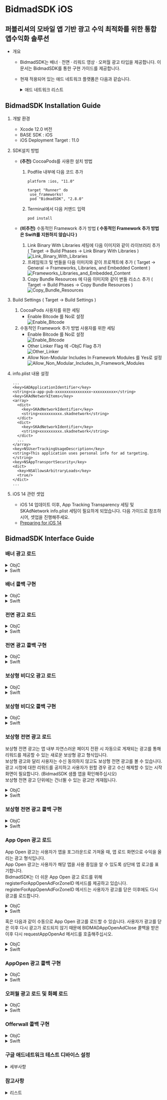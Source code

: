 # BidmadSDK iOS
## 퍼블리셔의 모바일 앱 기반 광고 수익 최적화를 위한 통합 앱수익화 솔루션

- 개요
    - BidmadSDK는 배너 · 전면 · 리워드 영상 · 오퍼월 광고 타입을 제공합니다. 이 문서는 BidmadSDK를 통한 구현 가이드를 제공합니다.
    - 현재 적용되어 있는 애드 네트워크 플랫폼은 다음과 같습니다.
        <details markdown="1">
        <summary>애드 네트워크 리스트</summary>
        <br>
        
        - Google Manager (Banner, Interstitial, Reward Video)
        - Google Admob (Banner, Interstitial, Reward Video, Rewarded Interstitial, App Open)
        - Pangle (Banner, Interstitial, Reward Video)
        - AppLovin (Reward Video)
        - UnityAds (Reward Video, Banner)
        - Facebook Audience Network (Banner, Interstitial, Reward Video)
        - ADOPAtom (Interstitial, Reward Video)
        - Tapjoy (Offerwall)
        </details>
        
## BidmadSDK Installation Guide

1. 개발 환경
    - Xcode 12.0 버전
    - BASE SDK : iOS
    - iOS Deployment Target : 11.0
2. SDK설치 방법
    - **(추천)** CocoaPods를 사용한 설치 방법

        1. Podfile 내부에 다음 코드 추가

            ```
            platform :ios, "11.0"

            target "Runner" do
             use_frameworks!
             pod "BidmadSDK", "2.8.0"
            ```

        2. Terminal에서 다음 커맨드 입력

            ```
            pod install
            ```

    - **(비추천)** 수동적인 Framework 추가 방법 **( 수동적인 Framework 추가 방법은 Swift를 지원하지 않습니다 )**
        1. Link Binary With Libraries 세팅에 다음 이미지와 같이 라이브러리 추가 ( Target → Build Phases → Link Binary With Libraries )<br>
            ![Link_Binary_With_Libraries](https://i.imgur.com/73OTB5n.png) <br>
        2. 프레임워크 및 번들을 다음 이미지와 같이 프로젝트에 추가 ( Target → General → Frameworks, Libraries, and Embedded Content )<br>
            ![Frameworks_Libraries_and_Embedded_Content](https://i.imgur.com/rWvmsaN.png)
        3. Copy Bundle Resources 에 다음 이미지와 같이 번들 리소스 추가 ( Target → Build Phases → Copy Bundle Resources )<br>
            ![Copy_Bundle_Resources](https://i.imgur.com/hoGfVJB.png)<br>
3. Build Settings ( Target → Build Settings )
    1. CocoaPods 사용자를 위한 세팅<br>
        - Enable Bitcode 를 No로 설정<br>
            ![Enable_Bitcode](https://i.imgur.com/aXOBmr1.png)<br>
    2. 수동적인 Framework 추가 방법 사용자를 위한 세팅<br>
        - Enable Bitcode 를 No로 설정<br>
            ![Enable_Bitcode](https://i.imgur.com/aXOBmr1.png)<br>
        - Other Linker Flag 에 -ObjC Flag 추가<br>
            ![Other_Linker](https://i.imgur.com/feieEZX.png)<br>
        - Allow Non-Modular Includes In Framework Modules 를 Yes로 설정<br>
            ![Allow_Non_Modular_Includes_In_Framework_Modules](https://i.imgur.com/ap4RddO.png)
4. info.plist 내용 설정

    ```
    ...
    <key>GADApplicationIdentifier</key> 
    <string>ca-app-pub-xxxxxxxxxxxxxxxx~xxxxxxxxxx</string>
    <key>SKAdNetworkItems</key>
    <array>
      <dict>
        <key>SKAdNetworkIdentifier</key>
        <string>xxxxxxxxxx.skadnetwork</string>
      </dict>
      <dict>
        <key>SKAdNetworkIdentifier</key>
        <string>xxxxxxxxxx.skadnetwork</string>
      </dict>
      ...
    </array>
    <key>NSUserTrackingUsageDescription</key>
    <string>This application uses personal info for ad targeting.</string>
    <key>NSAppTransportSecurity</key> 
    <dict>
      <key>NSAllowsArbitraryLoads</key> 
      <true/> 
    </dict>
    ...
    ```
    
5. iOS 14 관련 셋업
    - iOS 14 업데이트 이후, App Tracking Transparency 세팅 및 SKAdNetwork info.plist 세팅이 필요하게 되었습니다. 다음 가이드로 참조하시어, 셋업을 진행해주세요.
    - [Preparing for iOS 14](https://github.com/bidmad/Bidmad-iOS/wiki/Preparing-for-iOS-14%5BKOR%5D)

## BidmadSDK Interface Guide

### 배너 광고 로드

<details markdown="1">
<summary>ObjC</summary>
<br>

1. 배너를 노출시킬 UIView를 UIViewController 상에 추가합니다 (UIView bannerContainer).
2. 배너 Initialize / ZoneID / Delegate 세팅 후, RequestBannerView를 호출해 배너를 로드 및 노출시킵니다. 
```
@interface BannerViewController : UIViewController<BIDMADBannerDelegate>
...
@end
...
__weak IBOutlet UIView *bannerContainer;
...
@implementation BannerViewController

- (void)viewDidLoad {
    ...
    // "bannerSize"는 "banner_320_50" 고정값만 전달해주십시오
    banner = [[BIDMADBanner alloc] initWithParentViewController:self rootView:bannerContainer bannerSize:banner_320_50];
    [banner setZoneID:@"xxxxxxxx-xxxx-xxxx-xxxx-xxxxxxxxxxxx"];
    [banner setDelegate:self];
    [banner setRefreshInterval:60];
    ...
    [banner requestBannerView]; // Request to load and view the banner
}
...
- (void)removeAds {
    [banner removeAds] // Remove Banner from UIView
}
```
</details>

<details markdown="1">
<summary>Swift</summary>
<br>

1. 배너를 노출시킬 UIView를 UIViewController 상에 추가합니다 (UIView bannerContainer).
2. 배너 Initialize / ZoneID / Delegate 세팅 후, requestView를 호출해 배너를 로드 및 노출시킵니다. 
```
class BannerController: UIViewController, BIDMADBannerDelegate {
  var banner: BIDMADBanner
  var bannerContainer: UIView

  override func viewDidLoad() {
    ...
    // "bannerSize"는 "banner_320_50" 고정값만 전달해주십시오
    let banner = BIDMADBanner(parentViewController: self, rootView: bannerContainer, bannerSize: banner_320_50)!
    banner.zoneID = "xxxxxxxx-xxxx-xxxx-xxxx-xxxxxxxxxxxx"
    banner.refreshInterval = 60
    banner.delegate = self
    ...
    banner.requestView() // Request to load and view the banner
  }

  func removeBanner() {
    banner.removeAds() // Remove Banner from UIView
  }
  ...
}
```
</details>

### 배너 콜백 구현

<details markdown="1">
<summary>ObjC</summary>
<br>

```
- (void)BIDMADBannerLoad:(BIDMADBanner *)core {
    NSLog(@"BIDMADBannerLoad");
}

- (void)BIDMADBannerClosed:(BIDMADBanner *)core {
    NSLog(@"BIDMADBannerClosed");
}

- (void)BIDMADBannerAllFail:(BIDMADBanner *)core {
    NSLog(@"BIDMADBannerAllFail");
}
```
</details>

<details markdown="1">
<summary>Swift</summary>
<br>

```
func bidmadBannerLoad(_ core: BIDMADBanner!) {
    print("bidmadBannerLoad");
}

func bidmadBannerClosed(_ core: BIDMADBanner!) {
    print("bidmadBannerClosed");
}

func bidmadBannerAllFail(_ core: BIDMADBanner!) {
    print("bidmadBannerAllFail");
}
```
</details>

### 전면 광고 로드

<details markdown="1">
<summary>ObjC</summary>
<br>

```
@interface InterstitialViewController : UIViewController<BIDMADInterstitialDelegate>
...
@end
...
@implementation InterstitialViewController
- (void)viewDidLoad {
    ...
    interstitial = [[BIDMADInterstitial alloc] init];
    [interstitial setParentViewController:self];
    [interstitial setZoneID:@"xxxxxxxx-xxxx-xxxx-xxxx-xxxxxxxxxxxx"];
    [interstitial setDelegate:self];
}
...
-(void)loadAd {
    [interstitial loadInterstitialView];
   
}
...
-(void)showAd {
    if([interstitial isLoaded]){
        [interstitial showInterstitialView];
    }
}
```
</details>

<details markdown="1">
<summary>Swift</summary>
<br>

```
class InterstitialController: UIViewController, BIDMADInterstitialDelegate {
  var interstitial: BIDMADInterstitial
   
  override func viewDidLoad() {
    interstitial = BIDMADInterstitial()!
    interstitial.zoneID = "xxxxxxxx-xxxx-xxxx-xxxx-xxxxxxxxxxxx"
    interstitial.delegate = self
    interstitial.parentViewController = self
    interstitial.loadView()
  }

  func showAd() {
    if (interstitial.isLoaded) {
      interstitial.showView()
    }
  }
  ...
}
```
</details>

### 전면 광고 콜백 구현

<details markdown="1">
<summary>ObjC</summary>
<br>

```
- (void)BIDMADInterstitialClose:(BIDMADInterstitial *)core {
    NSLog(@"BIDMADInterstitialClose");
}

- (void)BIDMADInterstitialShow:(BIDMADInterstitial *)core {
    NSLog(@"BIDMADInterstitialShow");
}

- (void)BIDMADInterstitialLoad:(BIDMADInterstitial *)core {
    NSLog(@"BIDMADInterstitialLoad");
}
- (void)BIDMADInterstitialAllFail:(BIDMADInterstitial *)core {
    NSLog(@"BIDMADInterstitialAllFail");
}
```
</details>

<details markdown="1">
<summary>Swift</summary>
<br>

```
func bidmadInterstitialClose(_ core: BIDMADInterstitial!) {
    print("bidmadInterstitialClose");
}

func bidmadInterstitialShow(_ core: BIDMADInterstitial!) {
    print("bidmadInterstitialShow");
}

func bidmadInterstitialLoad(_ core: BIDMADInterstitial!) {
    print("bidmadInterstitialLoad");
}

func bidmadInterstitialAllFail(_ core: BIDMADInterstitial!) {
    print("bidmadInterstitialAllFail");
}
```
</details>

### 보상형 비디오 광고 로드

<details markdown="1">
<summary>ObjC</summary>
<br>

```
@interface RewardViewController : UIViewController<BIDMADRewardVideoDelegate>
...
@end
...
@implementation RewardViewController

- (void)viewDidLoad {
    ...
    rewardVideo = [[BIDMADRewardVideo alloc]init];
    [rewardVideo setZoneID:@"xxxxxxxx-xxxx-xxxx-xxxx-xxxxxxxxxxxx"];
    [rewardVideo setParentViewController:self];
    [rewardVideo setDelegate:self];
}
...
-(void)loadReward {
    [reward loadRewardVideo];
}
   
...
-(void)showReward {
    if([reward isLoaded]){
        [reward showRewardVideo];
    }
}
```
</details>

<details markdown="1">
<summary>Swift</summary>
<br>

```
class RewardVideoController: UIViewController, BIDMADRewardVideoDelegate {
  var rewardVideo: BIDMADRewardVideo

  override func viewDidLoad() {
    rewardVideo = BIDMADRewardVideo()!
    rewardVideo.zoneID = "xxxxxxxx-xxxx-xxxx-xxxx-xxxxxxxxxxxx"
    rewardVideo.delegate = self
    rewardVideo.parentViewController = self
    rewardVideo.load()
  }

  func showAd() {
    if (rewardVideo.isLoaded) {
      rewardVideo.show()
    }
  }
  ...
}
```
</details>

### 보상형 비디오 콜백 구현

<details markdown="1">
<summary>ObjC</summary>
<br>

```
- (void)BIDMADRewardVideoLoad:(BIDMADRewardVideo *)core {
    NSLog(@"BIDMADRewardVideoLoad");
}

- (void)BIDMADRewardVideoAllFail:(BIDMADRewardVideo *)core {
    NSLog(@"BIDMADRewardVideoAllFail");
}

- (void)BIDMADRewardVideoShow:(BIDMADRewardVideo *)core {
    NSLog(@"BIDMADRewardVideoShow");
}

- (void)BIDMADRewardVideoClose:(BIDMADRewardVideo *)core {
    NSLog(@"BIDMADRewardVideoClose");
}

- (void)BIDMADRewardVideoSucceed:(BIDMADRewardVideo *)core {
    NSLog(@"BIDMADRewardVideoSucceed");
}
```
</details>

<details markdown="1">
<summary>Swift</summary>
<br>

```
func bidmadRewardVideoLoad(_ core: BIDMADRewardVideo!) {
    NSLog(@"bidmadRewardVideoLoad");
}

func bidmadRewardVideoAllFail(_ core: BIDMADRewardVideo!) {
    NSLog(@"bidmadRewardVideoAllFail");
}

func bidmadRewardVideoShow(_ core: BIDMADRewardVideo!) {
    NSLog(@"bidmadRewardVideoShow");
}

func bidmadRewardVideoClose(_ core: BIDMADRewardVideo!) {
    NSLog(@"bidmadRewardVideoClose");
}

func bidmadRewardVideoSucceed(_ core: BIDMADRewardVideo!) {
    NSLog(@"bidmadRewardVideoSucceed");
}
```
</details>

### 보상형 전면 광고 로드

보상형 전면 광고는 앱 내부 자연스러운 페이지 전환 시 자동으로 게재되는 광고를 통해 리워드를 제공할 수 있는 새로운 보상형 광고 형식입니다.<br>
보상형 광고와 달리 사용자는 수신 동의하지 않고도 보상형 전면 광고를 볼 수 있습니다.<br>
광고 시청에 대한 리워드를 공지하고 사용자가 원할 경우 광고 수신 해제할 수 있는 시작 화면이 필요합니다. (BidmadSDK 샘플 앱을 확인해주십시오)<br>
보상형 전면 광고 단위에는 건너뛸 수 있는 광고만 게재됩니다.<br>

<details markdown="1">
<summary>ObjC</summary>
<br>

```
#import <BidmadSdk/BIDMADRewardInterstitial.h>

@interface RewardInterstitialViewController : UIViewController<BIDMADRewardInterstitialDelegate>
···
@end

@implementation RewardInterstitialViewController {
    BIDMADRewardInterstitial *rewardInterstitial;
}

- (void)viewDidLoad {
    rewardInterstitial = [[BIDMADRewardInterstitial alloc] init];
    rewardInterstitial.zoneID = @"xxxxxxxx-xxxx-xxxx-xxxx-xxxxxxxxxxxx";
    rewardInterstitial.parentViewController = self;
    rewardInterstitial.delegate = self;
    [rewardInterstitial requestRewardInterstitial];
}

- (void)adShow {
    if (rewardInterstitial.isLoaded) {
        [rewardInterstitial showRewardInterstitialView];
    }
}

- (void)removeAd {
    [rewardInterstitial removeRewardInterstitialAds];
    rewardInterstitial = nil;
}
···
@
```
</details>

<details markdown="1">
<summary>Swift</summary>
<br>

```
import BidmadSDK

class RewardInterstitialViewControllerSwift: UIViewController {
    var rewardInterstititial: BIDMADRewardInterstitial!
    
    override func viewDidLoad() {
        super.viewDidLoad()
        
        rewardInterstititial = BIDMADRewardInterstitial()
        rewardInterstititial.zoneID = "xxxxxxxx-xxxx-xxxx-xxxx-xxxxxxxxxxxx"
        rewardInterstititial.parentViewController = self
        rewardInterstititial.delegate = self
        rewardInterstititial.request()
    }
    
    func adShow() {
        if (rewardInterstititial.isLoaded) {
            rewardInterstititial.showView()
        }
    }
    
    func removeAd() {
        rewardInterstititial.removeAds()
        rewardInterstititial = nil
    }
}
```
</details>

### 보상형 전면 광고 콜백 구현<br>

<details markdown="1">
<summary>ObjC</summary>
<br>

```
- (void)BIDMADRewardInterstitialLoad:(BIDMADRewardInterstitial *)core {
    NSLog(@"BIDMADRewardInterstitialLoad");
}
- (void)BIDMADRewardInterstitialShow:(BIDMADRewardInterstitial *)core {
    NSLog(@"BIDMADRewardInterstitialShow");
}
- (void)BIDMADRewardInterstitialClose:(BIDMADRewardInterstitial *)core {
    NSLog(@"BIDMADRewardInterstitialClose");
}
- (void)BIDMADRewardInterstitialSkipped:(BIDMADRewardInterstitial *)core {
    NSLog(@"BIDMADRewardInterstitialSkipped");
}
- (void)BIDMADRewardInterstitialSuccess:(BIDMADRewardInterstitial *)core {
    NSLog(@"BIDMADRewardInterstitialSuccess");
}
- (void)BIDMADRewardInterstitialAllFail:(BIDMADRewardInterstitial *)core {
    NSLog(@"BIDMADRewardInterstitialAllFail");
}
```
</details>

<details markdown="1">
<summary>Swift</summary>
<br>

```
extension RewardInterstitialViewControllerSwift: BIDMADRewardInterstitialDelegate {
    func bidmadRewardInterstitialLoad(_ core: BIDMADRewardInterstitial!) {
        print("bidmadRewardInterstitialLoad")
    }
    func bidmadRewardInterstitialShow(_ core: BIDMADRewardInterstitial!) {
        print("bidmadRewardInterstitialShow")
    }
    func bidmadRewardInterstitialClose(_ core: BIDMADRewardInterstitial!) {
        print("bidmadRewardInterstitialClose")
    }
    func bidmadRewardInterstitialSkipped(_ core: BIDMADRewardInterstitial!) {
        print("bidmadRewardInterstitialSkipped")
    }
    func bidmadRewardInterstitialSuccess(_ core: BIDMADRewardInterstitial!) {
        print("bidmadRewardInterstitialSuccess")
    }
    func bidmadRewardInterstitialAllFail(_ core: BIDMADRewardInterstitial!) {
        print("bidmadRewardInterstitialAllFail")
    }
}
```

</details>

### App Open 광고 로드
App Open 광고는 사용자가 앱을 포그라운드로 가져올 때, 앱 로드 화면으로 수익을 올리는 광고 형식입니다. <br>
App Open 광고는 사용자가 해당 앱을 사용 중임을 알 수 있도록 상단에 앱 로고를 표기합니다.<br>
BidmadSDK는 더 쉬운 App Open 광고 로드를 위해 registerForAppOpenAdForZoneID 메서드를 제공하고 있습니다.<br>
registerForAppOpenAdForZoneID 메서드는 사용자가 광고를 닫은 이후에도 다시 광고를 로드합니다.<br>

<details markdown="1">
<summary>ObjC</summary>
<br>

```
@interface AppDelegate () <BIDMADAppOpenAdDelegate>
···
@end

@implementation AppDelegate {
    BIDMADAppOpenAd *bidmadAppOpenAd;
}

- (BOOL)application:(UIApplication *)application didFinishLaunchingWithOptions:(NSDictionary *)launchOptions {
    bidmadAppOpenAd = [[BIDMADAppOpenAd alloc] init];
    [bidmadAppOpenAd setDelegate: self];
    [bidmadAppOpenAd registerForAppOpenAdForZoneID: @"xxxxxxxx-xxxx-xxxx-xxxx-xxxxxxxxxxxx"];
    
    return YES;
}

- (void)cancelAppOpenAd {
    // If you no longer wish to load App Open ads, please deregister by calling the following method.
    [bidmadAppOpenAd deregisterForAppOpenAd];
}
```
</details>

<details markdown="1">
<summary>Swift</summary>
<br>

```
class AppDelegate: UIResponder, UIApplicationDelegate {
    var window: UIWindow?
    var appOpen: BIDMADAppOpenAd!

    func application(_ application: UIApplication, didFinishLaunchingWithOptions launchOptions: [UIApplication.LaunchOptionsKey: Any]?) -> Bool {
        appOpen = BIDMADAppOpenAd()
        appOpen.delegate = self
        appOpen.registerForAppOpenAd(forZoneID: "xxxxxxxx-xxxx-xxxx-xxxx-xxxxxxxxxxxx")
        
        return true
    }
    
    func cancelAppOpenAd {
        // If you no longer wish to load App Open ads, please deregister by calling the following method.
        appOpen.deregisterForAppOpenAd()
    }
}
```
</details>

혹은 다음과 같이 수동으로 App Open 광고를 로드할 수 있습니다.
사용자가 광고를 닫은 이후 다시 광고가 로드되지 않기 때문에 BIDMADAppOpenAdClose 콜백을 받은 이후 다시 requestAppOpenAd 메서드를 호출해주십시오.

<details markdown="1">
<summary>ObjC</summary>
<br>

```
@interface AppDelegate () <BIDMADAppOpenAdDelegate>
···
@end

@implementation AppDelegate {
    BIDMADAppOpenAd *bidmadAppOpenAd;
}

- (BOOL)application:(UIApplication *)application didFinishLaunchingWithOptions:(NSDictionary *)launchOptions {
    bidmadAppOpenAd = [[BIDMADAppOpenAd alloc] init];
    bidmadAppOpenAd.zoneID = @"xxxxxxxx-xxxx-xxxx-xxxx-xxxxxxxxxxxx";
    bidmadAppOpenAd.delegate = self;
    [bidmadAppOpenAd requestAppOpenAd];
    return YES;
}

- (void)applicationDidBecomeActive:(UIApplication *)application {
    if (bidmadAppOpenAd.isLoaded) {
        [self.bidmadAppOpenAd showAppOpenAd];
    }
}

// App Open Close callback, Re-Load the Ad for later use
- (void)BIDMADAppOpenAdClose:(BIDMADAppOpenAd *)core {
    NSLog(@"Callback → BIDMADAppOpenAdClose");
    [bidmadAppOpenAd requestAppOpenAd];
}

```
</details>

<details markdown="1">
<summary>Swift</summary>
<br>

```
class AppDelegate: UIResponder, UIApplicationDelegate {
    var window: UIWindow?
    var appOpen: BIDMADAppOpenAd!

    func application(_ application: UIApplication, didFinishLaunchingWithOptions launchOptions: [UIApplication.LaunchOptionsKey: Any]?) -> Bool {
        appOpen = BIDMADAppOpenAd()
        appOpen.zoneID = "xxxxxxxx-xxxx-xxxx-xxxx-xxxxxxxxxxxx"
        appOpen.delegate = self;
        appOpen.request()
        
        return true
    }
    
    func applicationDidBecomeActive(_ application: UIApplication) {
        if (appOpen.isLoaded) {
            self.appOpen.show()
        }
    }
    
    // App Open Close callback, Re-Load the Ad for later use
    func bidmadAppOpenAdClose(_ core: BIDMADAppOpenAd!) {
        print("bidmadAppOpenAdClose")
        appOpen.request()
    }
}
```
</details>

### AppOpen 광고 콜백 구현

<details markdown="1">
<summary>ObjC</summary>
<br>

```
- (void)BIDMADAppOpenAdAllFail:(BIDMADAppOpenAd *)core code:(NSString *)error {
    NSLog(@"BidmadSDK App Open Ad Callback → AllFail");
}

- (void)BIDMADAppOpenAdLoad:(BIDMADAppOpenAd *)core {
    NSLog(@"BidmadSDK App Open Ad Callback → Load");
}

- (void)BIDMADAppOpenAdShow:(BIDMADAppOpenAd *)core {
    NSLog(@"BidmadSDK App Open Ad Callback → Show");
}

- (void)BIDMADAppOpenAdClose:(BIDMADAppOpenAd *)core {
    NSLog(@"BidmadSDK App Open Ad Callback → Close");
}
```
</details>

<details markdown="1">
<summary>Swift</summary>
<br>

```
extension AppDelegate: BIDMADAppOpenAdDelegate {
    func bidmadAppOpenAdLoad(_ core: BIDMADAppOpenAd!) {
        print("bidmadAppOpenAdLoad")
    }
    
    func bidmadAppOpenAdShow(_ core: BIDMADAppOpenAd!) {
        print("bidmadAppOpenAdShow")
    }
    
    func bidmadAppOpenAdClose(_ core: BIDMADAppOpenAd!) {
        print("bidmadAppOpenAdClose")
    }
    
    func bidmadAppOpenAdAllFail(_ core: BIDMADAppOpenAd!, code error: String!) {
        print("bidmadAppOpenAdAllFail")
    }
}
```
</details>

### 오퍼월 광고 로드 및 화폐 로드

<details markdown="1">
<summary>ObjC</summary>
<br>

```
@interface OfferwallController : UIViewController<BIDMADOfferwallDelegate>
...
@end
...
- (void)viewDidLoad {
    
    [super viewDidLoad];
    
    NSLog(@"AppUI isSDKInit %d", [BIDMADOfferwall isSDKInit]);
    
    self.offerwall = [[BIDMADOfferwall alloc]initWithZoneId:@"xxxxxxxx-xxxx-xxxx-xxxx-xxxxxxxxxxxx"];
    [self.offerwall setParentViewController:self];
    [self.offerwall setDelegate:self];
}
...
-(void)loadOfferwall {
    [offerwall loadOfferwall];
}
...
-(void)showOfferwall {
    if ([offerwall isLoaded]) {
      [offerwall showOfferwall];
    }
}
...
-(void)getCurrency {
    [offerwall getCurrencyBalance];
   
}
...
-(void)spendCurrency:(int)amount {
    [offerwall spendCurrency:amount];
}
...
```
</details>

<details markdown="1">
<summary>Swift</summary>
<br>

```
class OfferwallController: UIViewController, BIDMADOfferwallDelegate {
    var offerwall: BIDMADOfferwall

    override func viewDidLoad() {
        offerwall = BIDMADOfferwall(zoneId: "xxxxxxxx-xxxx-xxxx-xxxx-xxxxxxxxxxxx")!
        offerwall.parentViewController = self
        offerwall.delegate = self
        offerwall.load();
    }

    func showAd() {
        if (offerwall.isLoaded) {
            offerwall.show()
        }
    }

    func getCurrency() {
        offerwall.getCurrencyBalance()
    }

    func spendCurrency(amount: Int) {
        offerwall.spendCurrency(Int32(amount))
    }
}
```
</details>

### Offerwall 콜백 구현

<details markdown="1">
<summary>ObjC</summary>
<br>

```
- (void)BIDMADOfferwallInitSuccess:(BIDMADOfferwall *)core {
    NSLog(@"BIDMADOfferwallInitSuccess");
}

- (void)BIDMADOfferwallInitFail:(BIDMADOfferwall *)core error:(NSString *)error {
    NSLog(@"BIDMADOfferwallInitFail");
}

- (void)BIDMADOfferwallLoadAd:(BIDMADOfferwall *)core {
    NSLog(@"BIDMADOfferwallLoadAd");
}

- (void)BIDMADOfferwallShowAd:(BIDMADOfferwall *)core {
    NSLog(@"BIDMADOfferwallShowAd");
}

- (void)BIDMADOfferwallFailedAd:(BIDMADOfferwall *)core {
    NSLog(@"BIDMADOfferwallFailedAd");
}

- (void)BIDMADOfferwallCloseAd:(BIDMADOfferwall *)core {
    NSLog(@"BIDMADOfferwallCloseAd");
}

- (void)BIDMADOfferwallGetCurrencyBalanceSuccess:(BIDMADOfferwall *)core currencyName:(NSString *)currencyName balance:(int)balance {
    NSLog(@"BIDMADOfferwallGetCurrencyBalanceSuccess");    
}

- (void)BIDMADOfferwallGetCurrencyBalanceFail:(BIDMADOfferwall *)core error:(NSString *)error {
    NSLog(@"BIDMADOfferwallGetCurrencyBalanceFail");    
}

- (void)BIDMADOfferwallSpendCurrencySuccess:(BIDMADOfferwall *)core currencyName:(NSString *)currencyName balance:(int)balance {
    NSLog(@"BIDMADOfferwallSpendCurrencySuccess");    
}

- (void)BIDMADOfferwallSpendCurrencyFail:(BIDMADOfferwall *)core error:(NSString *)error {
    NSLog(@"BIDMADOfferwallSpendCurrencyFail");    
}
```
</details>

<details markdown="1">
<summary>Swift</summary>
<br>

```
func bidmadOfferwallInitSuccess(_ core: BIDMADOfferwall!) {
    print("bidmadOfferwallInitSuccess");
}

func bidmadOfferwallInitFail(_ core: BIDMADOfferwall!, error: String!) {
    print("bidmadOfferwallInitFail");
}

func bidmadOfferwallLoadAd(_ core: BIDMADOfferwall!) {
    print("bidmadOfferwallLoadAd");
}

func bidmadOfferwallShowAd(_ core: BIDMADOfferwall!) {
    print("bidmadOfferwallShowAd");
}

func bidmadOfferwallFailedAd(_ core: BIDMADOfferwall!) {
    print("bidmadOfferwallFailedAd");
}

func bidmadOfferwallCloseAd(_ core: BIDMADOfferwall!) {
    print("bidmadOfferwallCloseAd");
}

func bidmadOfferwallGetCurrencyBalanceSuccess(_ core: BIDMADOfferwall!, currencyName: String!, balance: Int32) {
    print("bidmadOfferwallGetCurrencyBalanceSuccess");
}

func bidmadOfferwallGetCurrencyBalanceFail(_ core: BIDMADOfferwall!, error: String!) {
    print("bidmadOfferwallGetCurrencyBalanceFail");
}

func bidmadOfferwallSpendCurrencySuccess(_ core: BIDMADOfferwall!, currencyName: String!, balance: Int32) {
    print("bidmadOfferwallSpendCurrencySuccess");
}

func "bidmadOfferwallSpendCurrencyFail(_ core: BIDMADOfferwall!, error: String!) {
    print("bidmadOfferwallSpendCurrencyFail");
}
```
</details>

### 구글 애드네트워크 테스트 디바이스 설정
</details>
<details markdown="1">
<summary>세부사항</summary>
<br>

구글 애드네트워크를 위한 테스트 디바이스 설정은 다음과 같은 과정이 필요합니다.  

광고 통합 앱을 로드하고 광고를 요청합니다.
콘솔에서 다음과 같은 메시지를 확인합니다.

```
<Google> To get test ads on this device, set: GADMobileAds.sharedInstance.requestConfiguration.testDeviceIdentifiers = @[ @"xxxxxxxxxxxxxxxxxxxxxxxxxxxxxxxx" ];
```
콘솔에 기록된 테스트 디바이스 ID를 다음 코드를 통해 세팅하십시오.
```
// ObjC
[BIDMADSetting.sharedInstance setTestDeviceId:"xxxxxxxxxxxxxxxxxxxxxxxxxxxxxxxx"];

// Swift
BIDMADSetting.sharedInstance().testDeviceId = "xxxxxxxxxxxxxxxxxxxxxxxxxxxxxxxx"
```

</details>

### 참고사항

</details>
<details markdown="1">
<summary>리스트</summary>
<br>

- [Class Reference for BidmadSDK-iOS](https://github.com/bidmad/Bidmad-iOS/wiki/README-ClassReference)
- Apple privacy survey ([[ENG]](https://github.com/bidmad/Bidmad-iOS/wiki/Apple-privacy-survey%5BENG%5D) | [[KOR]](https://github.com/bidmad/Bidmad-iOS/wiki/Apple-privacy-survey%5BKOR%5D))
- iOS GDPR Guide ([[ENG]](https://github.com/bidmad/Bidmad-iOS/wiki/iOS-GDPR-Guide-%5BENG%5D) | [[KOR]](https://github.com/bidmad/Bidmad-iOS/wiki/iOS-GDPR-Guide-%5BKOR%5D))
- Preparing for iOS 14 ([[ENG]](https://github.com/bidmad/Bidmad-iOS/wiki/Preparing-for-iOS-14%5BENG%5D) | [[KOR]](https://github.com/bidmad/Bidmad-iOS/wiki/Preparing-for-iOS-14%5BKOR%5D))
</details>

